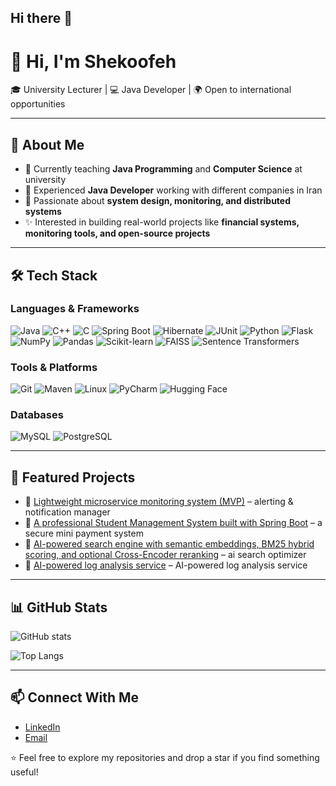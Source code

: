 ## Hi there 👋

# 👋 Hi, I'm Shekoofeh  

🎓 University Lecturer | 💻 Java Developer | 🌍 Open to international opportunities  

---

## 🚀 About Me
- 🔭 Currently teaching **Java Programming** and **Computer Science** at university  
- 💼 Experienced **Java Developer** working with different companies in Iran  
- 🌱 Passionate about **system design, monitoring, and distributed systems**  
- ✨ Interested in building real-world projects like **financial systems, monitoring tools, and open-source projects**  

---

## 🛠️ Tech Stack

### Languages & Frameworks
![Java](https://img.shields.io/badge/Java-ED8B00?style=for-the-badge&logo=openjdk&logoColor=white)
![C++](https://img.shields.io/badge/C++-00599C?style=for-the-badge&logo=c%2b%2b&logoColor=white)
![C](https://img.shields.io/badge/C-A8B9CC?style=for-the-badge&logo=c&logoColor=white)
![Spring Boot](https://img.shields.io/badge/SpringBoot-6DB33F?style=for-the-badge&logo=springboot&logoColor=white)
![Hibernate](https://img.shields.io/badge/Hibernate-59666C?style=for-the-badge&logo=hibernate&logoColor=white)
![JUnit](https://img.shields.io/badge/JUnit-25A162?style=for-the-badge&logo=junit5&logoColor=white)
![Python](https://img.shields.io/badge/Python-3776AB?style=for-the-badge&logo=python&logoColor=white)
![Flask](https://img.shields.io/badge/Flask-000000?style=for-the-badge&logo=flask&logoColor=white)
![NumPy](https://img.shields.io/badge/NumPy-013243?style=for-the-badge&logo=numpy&logoColor=white)
![Pandas](https://img.shields.io/badge/Pandas-150458?style=for-the-badge&logo=pandas&logoColor=white)
![Scikit-learn](https://img.shields.io/badge/scikit--learn-F7931E?style=for-the-badge&logo=scikit-learn&logoColor=white)
![FAISS](https://img.shields.io/badge/FAISS-6772E5?style=for-the-badge&logo=faiss&logoColor=white)
![Sentence Transformers](https://img.shields.io/badge/SentenceTransformers-6E0DD0?style=for-the-badge&logo=transformers&logoColor=white)


### Tools & Platforms
![Git](https://img.shields.io/badge/Git-F05032?style=for-the-badge&logo=git&logoColor=white)
![Maven](https://img.shields.io/badge/Maven-C71A36?style=for-the-badge&logo=apachemaven&logoColor=white)
![Linux](https://img.shields.io/badge/Linux-FCC624?style=for-the-badge&logo=linux&logoColor=black)
![PyCharm](https://img.shields.io/badge/PyCharm-000000?style=for-the-badge&logo=pycharm&logoColor=white)
![Hugging Face](https://img.shields.io/badge/HuggingFace-FF6C37?style=for-the-badge&logo=huggingface&logoColor=white)

### Databases
![MySQL](https://img.shields.io/badge/MySQL-4479A1?style=for-the-badge&logo=mysql&logoColor=white)
![PostgreSQL](https://img.shields.io/badge/PostgreSQL-336791?style=for-the-badge&logo=postgresql&logoColor=white)

---

## 📂 Featured Projects 
- 🔹 [Lightweight microservice monitoring system (MVP)](https://github.com/shkBostan/monitoring-service) – alerting & notification manager
- 🔹 [A professional Student Management System built with Spring Boot](https://github.com/shkBostan/student-management) – a secure mini payment system
- 🔹 [AI-powered search engine with semantic embeddings, BM25 hybrid scoring, and optional Cross-Encoder reranking](https://github.com/shkBostan/ai_search_optimizer) – ai search optimizer
- 🔹 [AI-powered log analysis service](https://github.com/shkBostan/ai-log-analyzer) – AI-powered log analysis service

---

## 📊 GitHub Stats
![GitHub stats](https://github-readme-stats.vercel.app/api?username=shkBostan&show_icons=true&theme=radical)  

![Top Langs](https://github-readme-stats.vercel.app/api/top-langs/?username=shkBostan&layout=compact&theme=radical)  

---

## 📫 Connect With Me
- [LinkedIn](https://www.linkedin.com/in/shekoofe-bostan-9b214949/)  
- [Email](shekoofe.bostan@gmail.com)  

⭐️ Feel free to explore my repositories and drop a star if you find something useful!

